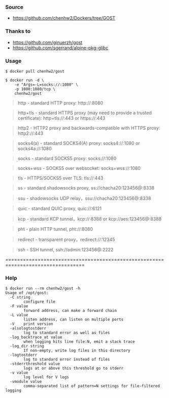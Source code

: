 ### Source
- https://github.com/chenhw2/Dockers/tree/GOST
  
### Thanks to
- https://github.com/ginuerzh/gost
- https://github.com/sgerrand/alpine-pkg-glibc
  
### Usage
```
$ docker pull chenhw2/gost

$ docker run -d \
    -e "Args=-L=socks://:1080" \
    -p 1080:1080/tcp \
    chenhw2/gost
```
> http - standard HTTP proxy: http://:8080

> http+tls - standard HTTPS proxy (may need to provide a trusted certificate): http+tls://:443 or https://:443

> http2 - HTTP2 proxy and backwards-compatible with HTTPS proxy: http2://:443

> socks4(a) - standard SOCKS4(A) proxy: socks4://:1080 or socks4a://:1080

> socks - standard SOCKS5 proxy: socks://:1080

> socks+wss - SOCKS5 over websocket: socks+wss://:1080

> tls - HTTPS/SOCKS5 over TLS: tls://:443

> ss - standard shadowsocks proxy, ss://chacha20:123456@:8338

> ssu - shadowsocks UDP relay，ssu://chacha20:123456@:8338

> quic - standard QUIC proxy, quic://:6121

> kcp - standard KCP tunnel，kcp://:8388 or kcp://aes:123456@:8388

> pht - plain HTTP tunnel, pht://:8080

> redirect - transparent proxy，redirect://:12345

> ssh - SSH tunnel, ssh://admin:123456@:2222
  
=================================================================================

### Help
```
$ docker run --rm chenhw2/gost -h
Usage of /opt/gost:
  -C string
    	configure file
  -F value
    	forward address, can make a forward chain
  -L value
    	listen address, can listen on multiple ports
  -V	print version
  -alsologtostderr
    	log to standard error as well as files
  -log_backtrace_at value
    	when logging hits line file:N, emit a stack trace
  -log_dir string
    	If non-empty, write log files in this directory
  -logtostderr
    	log to standard error instead of files
  -stderrthreshold value
    	logs at or above this threshold go to stderr
  -v value
    	log level for V logs
  -vmodule value
    	comma-separated list of pattern=N settings for file-filtered logging
```
